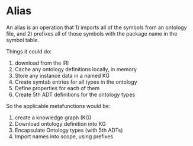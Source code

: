 # Alias

An alias is an operation that 1) imports all of the symbols from an ontology file, and 2) prefixes all of those symbols with the package name in the symbol table.

Things it could do:

1. download from the IRI
2. Cache any ontology definitions locally, in memory
3. Store any instance data in a named KG
4. Create symtab entries for all types in the ontology
5. Define properties for each of them
6. Create 5th ADT definitions for the ontology types

So the applicable metafunctions would be:

1. create a knowledge graph (KG)
2. Download ontology definition into KG
3. Encapsulate Ontology types (with 5th ADTs)
4. Import names into scope, using prefixes
